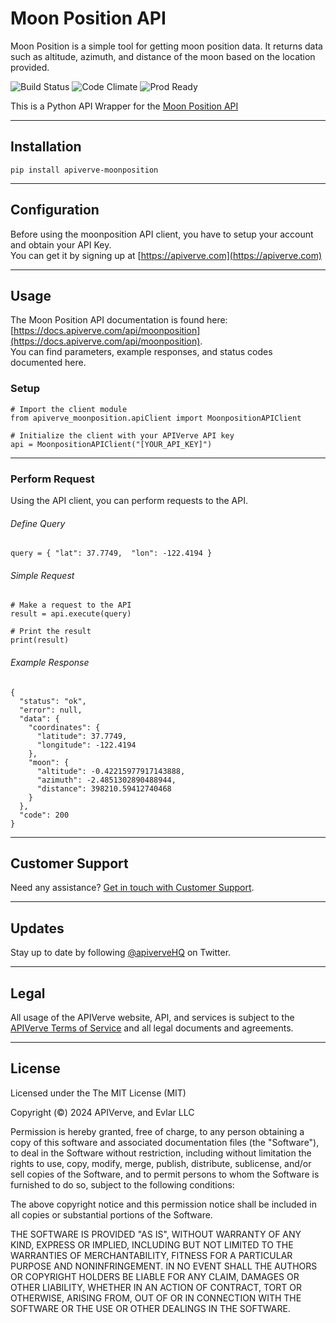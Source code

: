 Moon Position API
============

Moon Position is a simple tool for getting moon position data. It returns data such as altitude, azimuth, and distance of the moon based on the location provided.

![Build Status](https://img.shields.io/badge/build-passing-green)
![Code Climate](https://img.shields.io/badge/maintainability-B-purple)
![Prod Ready](https://img.shields.io/badge/production-ready-blue)

This is a Python API Wrapper for the [Moon Position API](https://apiverve.com/marketplace/api/moonposition)

---

## Installation
	pip install apiverve-moonposition

---

## Configuration

Before using the moonposition API client, you have to setup your account and obtain your API Key.  
You can get it by signing up at [https://apiverve.com](https://apiverve.com)

---

## Usage

The Moon Position API documentation is found here: [https://docs.apiverve.com/api/moonposition](https://docs.apiverve.com/api/moonposition).  
You can find parameters, example responses, and status codes documented here.

### Setup

```
# Import the client module
from apiverve_moonposition.apiClient import MoonpositionAPIClient

# Initialize the client with your APIVerve API key
api = MoonpositionAPIClient("[YOUR_API_KEY]")
```

---


### Perform Request
Using the API client, you can perform requests to the API.

###### Define Query

```
query = { "lat": 37.7749,  "lon": -122.4194 }
```

###### Simple Request

```
# Make a request to the API
result = api.execute(query)

# Print the result
print(result)
```

###### Example Response

```
{
  "status": "ok",
  "error": null,
  "data": {
    "coordinates": {
      "latitude": 37.7749,
      "longitude": -122.4194
    },
    "moon": {
      "altitude": -0.42215977917143888,
      "azimuth": -2.4851302890488944,
      "distance": 398210.59412740468
    }
  },
  "code": 200
}
```

---

## Customer Support

Need any assistance? [Get in touch with Customer Support](https://apiverve.com/contact).

---

## Updates
Stay up to date by following [@apiverveHQ](https://twitter.com/apiverveHQ) on Twitter.

---

## Legal

All usage of the APIVerve website, API, and services is subject to the [APIVerve Terms of Service](https://apiverve.com/terms) and all legal documents and agreements.

---

## License
Licensed under the The MIT License (MIT)

Copyright (&copy;) 2024 APIVerve, and Evlar LLC

Permission is hereby granted, free of charge, to any person obtaining a copy of this software and associated documentation files (the "Software"), to deal in the Software without restriction, including without limitation the rights to use, copy, modify, merge, publish, distribute, sublicense, and/or sell copies of the Software, and to permit persons to whom the Software is furnished to do so, subject to the following conditions:

The above copyright notice and this permission notice shall be included in all copies or substantial portions of the Software.

THE SOFTWARE IS PROVIDED "AS IS", WITHOUT WARRANTY OF ANY KIND, EXPRESS OR IMPLIED, INCLUDING BUT NOT LIMITED TO THE WARRANTIES OF MERCHANTABILITY, FITNESS FOR A PARTICULAR PURPOSE AND NONINFRINGEMENT. IN NO EVENT SHALL THE AUTHORS OR COPYRIGHT HOLDERS BE LIABLE FOR ANY CLAIM, DAMAGES OR OTHER LIABILITY, WHETHER IN AN ACTION OF CONTRACT, TORT OR OTHERWISE, ARISING FROM, OUT OF OR IN CONNECTION WITH THE SOFTWARE OR THE USE OR OTHER DEALINGS IN THE SOFTWARE.